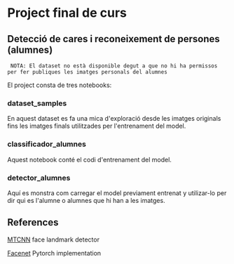 # Project final de curs

## Detecció de cares i reconeixement de persones (alumnes)

``` NOTA: El dataset no està disponible degut a que no hi ha permissos per fer publiques les imatges personals del alumnes```

El project consta de tres notebooks:

### dataset_samples
En aquest dataset es fa una mica d'exploració desde les imatges originals fins les imatges finals utilitzades per l'entrenament del model.

### classificador_alumnes
Aquest notebook conté el codi d'entrenament del model.

### detector_alumnes
Aquí es monstra com carregar el model previament entrenat y utilizar-lo per dir qui es l'alumne o alumnes que hi han a les imatges.

## References
[MTCNN](https://kpzhang93.github.io/MTCNN_face_detection_alignment/index.html) face landmark detector

[Facenet](https://github.com/timesler/facenet-pytorch) Pytorch implementation